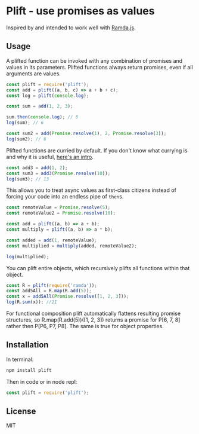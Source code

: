 # Plift - use promises as values
Inspired by and intended to work well with [Ramda.js](http://ramdajs.com/).

## Usage
A plifted function can be invoked with any combination of promises and values in its parameters. Plifted functions always return promises, even if all arguments are values.

```javascript
const plift = require('plift');
const add = plift((a, b, c) => a + b + c);
const log = plift(console.log);

const sum = add(1, 2, 3);

sum.then(console.log); // 6
log(sum); // 6

const sum2 = add(Promise.resolve(1), 2, Promise.resolve(3));
log(sum2); // 6
```
Plifted functions are curried by default. If you don't know what currying is and why it is useful, [here's an intro](https://hughfdjackson.com/javascript/why-curry-helps/).

```javascript
const add3 = add(1, 2);
const sum3 = add3(Promise.resolve(10));
log(sum3); // 13
```

This allows you to treat async values as first-class citizens instead of forcing your code into an endless pipe of `then`s.

```javascript
const remoteValue = Promise.resolve(5);
const remoteValue2 = Promise.resolve(10);

const add = plift((a, b) => a + b);
const multiply = plift((a, b) => a * b);

const added = add(1, remoteValue);
const multiplied = multiply(added, remoteValue2);

log(multiplied);
```

You can plift entire objects, which recursively plifts all functions within that object.
```javascript
const R = plift(require('ramda'));
const add5All = R.map(R.add(5));
const x = add5All(Promise.resolve([1, 2, 3]));
log(R.sum(x)); //21
```

For functional composition plift automatically flattens resulting promise structures, so R.map(R.add(5))([1, 2, 3]) returns a promise for P[6, 7, 8] rather then P[P6, P7, P8]. The same is true for object properties.

## Installation
In terminal:
```bash
npm install plift
```

Then in code or in node repl:
```javascript
const plift = require('plift');
```

## License
MIT
